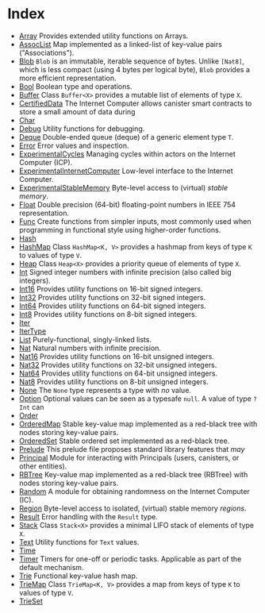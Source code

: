 # Index

* [Array](Array.md) Provides extended utility functions on Arrays.
* [AssocList](AssocList.md) Map implemented as a linked-list of key-value pairs ("Associations").
* [Blob](Blob.md) `Blob` is an immutable, iterable sequence of bytes. Unlike `[Nat8]`, which is less compact (using 4 bytes per logical byte), `Blob` provides a more efficient representation.
* [Bool](Bool.md)  Boolean type and operations.
* [Buffer](Buffer.md) Class `Buffer<X>` provides a mutable list of elements of type `X`.
* [CertifiedData](CertifiedData.md) The Internet Computer allows canister smart contracts to store a small amount of data during
* [Char](Char.md) 
* [Debug](Debug.md)  Utility functions for debugging.
* [Deque](Deque.md) Double-ended queue (deque) of a generic element type `T`.
* [Error](Error.md)  Error values and inspection.
* [ExperimentalCycles](ExperimentalCycles.md) Managing cycles within actors on the Internet Computer (ICP).
* [ExperimentalInternetComputer](ExperimentalInternetComputer.md)  Low-level interface to the Internet Computer.
* [ExperimentalStableMemory](ExperimentalStableMemory.md) Byte-level access to (virtual) _stable memory_.
* [Float](Float.md)  Double precision (64-bit) floating-point numbers in IEEE 754 representation.
* [Func](Func.md)  Create functions from simpler inputs, most commonly used when programming in functional style using higher-order functions.
* [Hash](Hash.md) 
* [HashMap](HashMap.md) Class `HashMap<K, V>` provides a hashmap from keys of type `K` to values of type `V`.
* [Heap](Heap.md) Class `Heap<X>` provides a priority queue of elements of type `X`.
* [Int](Int.md) Signed integer numbers with infinite precision (also called big integers).
* [Int16](Int16.md) Provides utility functions on 16-bit signed integers.
* [Int32](Int32.md)  Provides utility functions on 32-bit signed integers.
* [Int64](Int64.md)  Provides utility functions on 64-bit signed integers.
* [Int8](Int8.md) Provides utility functions on 8-bit signed integers.
* [Iter](Iter.md) 
* [IterType](IterType.md) 
* [List](List.md) Purely-functional, singly-linked lists.
* [Nat](Nat.md) Natural numbers with infinite precision.
* [Nat16](Nat16.md) Provides utility functions on 16-bit unsigned integers.
* [Nat32](Nat32.md) Provides utility functions on 32-bit unsigned integers.
* [Nat64](Nat64.md) Provides utility functions on 64-bit unsigned integers.
* [Nat8](Nat8.md) Provides utility functions on 8-bit unsigned integers.
* [None](None.md)  The `None` type represents a type with _no_ value.
* [Option](Option.md)  Optional values can be seen as a typesafe `null`. A value of type `?Int` can
* [Order](Order.md) 
* [OrderedMap](OrderedMap.md) Stable key-value map implemented as a red-black tree with nodes storing key-value pairs.
* [OrderedSet](OrderedSet.md) Stable ordered set implemented as a red-black tree.
* [Prelude](Prelude.md)  This prelude file proposes standard library features that _may_
* [Principal](Principal.md) Module for interacting with Principals (users, canisters, or other entities).
* [RBTree](RBTree.md)  Key-value map implemented as a red-black tree (RBTree) with nodes storing key-value pairs.
* [Random](Random.md) A module for obtaining randomness on the Internet Computer (IC).
* [Region](Region.md)  Byte-level access to isolated, (virtual) stable memory _regions_.
* [Result](Result.md)  Error handling with the `Result` type.
* [Stack](Stack.md)  Class `Stack<X>` provides a minimal LIFO stack of elements of type `X`.
* [Text](Text.md)  Utility functions for `Text` values.
* [Time](Time.md) 
* [Timer](Timer.md) Timers for one-off or periodic tasks. Applicable as part of the default mechanism.
* [Trie](Trie.md) Functional key-value hash map.
* [TrieMap](TrieMap.md) Class `TrieMap<K, V>` provides a map from keys of type `K` to values of type `V`.
* [TrieSet](TrieSet.md) 
